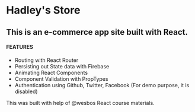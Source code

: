 # Hadley's Store

## This is an e-commerce app site built with React. 

#### FEATURES

- Routing with React Router
- Persisting out State data with Firebase
- Animating React Components
- Component Validation with PropTypes
- Authentication using Github, Twitter, Facebook (For demo purpose, it is disabled)

This was built with help of @wesbos React course materials.